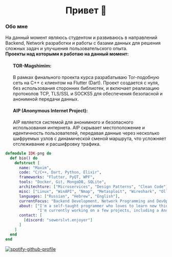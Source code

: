 <center><h1>Привет 👋</h1></center>
<h3>Обо мне</h3>
На данный момент являюсь студентом и развиваюсь в направлений Backend, Network разработки и работы с базами данных для решения сложных задач и улучшения пользовательского опыта.
<br>
<b>Проекты над которыми я работаю на данный момент:</b>
<ul>
  <il><h4>TOR-Magshimim:</h4> В рамках финального проекта курса разрабатываю Tor-подобную сеть на C++ с клиентом на Flutter (Dart). Проект создается с нуля, без использования сторонних библиотек, и включает    реализацию протоколов TCP, TLS/SSL и SOCKS5 для обеспечения безопасной и анонимной передачи данных. </il>
  <il><h4>AIP (Anonymous Internet Project):</h4> AIP является системой для анонимного и безопасного использования интернета. AIP скрывает местоположение и идентичность пользователей, передавая данные через несколько шифруемых узлов с динамической сменой маршрута, что усложняет отслеживание и расшифровку трафика.</il>
</ul>

```elixir
defmodule IDK-png do
  def bio() do
    defstruct [
      name: "Maxim",
      code: "C/C++, Dart, Python, Elixir",
      frameworks: "Flutter, PyQT, WPF",
      tools: "Docker, Git, MongoDB, SQLite",
      architechture: ["Microservices", "Design Patterns", "Clean Code"],
      misc: ["Linux", "WinAPI", "Nmap", "Metasploit", "Wireshark", "OllyDbg"],
      languages: ["Russian", "Hebrew", "English"],
      currentFocus: "Backend Development, Network Programming and DevOps",
      about: ["I'm a self-taught programmer who loves to learn new things and solve problems.",
              "I'm currently working on a few projects, including a Anonymizer(called AIP, privated till I finish POC), Tor Network(Final Project), and a few others."],
      contact: [
        [discord: "sewerslvt.enjoyer"]
      ]
    ]
  end
end
```


[![spotify-github-profile](https://spotify-github-profile.kittinanx.com/api/view?uid=bvbrseptkfninvs9v3qjw58d4&cover_image=true&theme=natemoo-re&show_offline=true&background_color=121212&interchange=true&bar_color=53b14f&bar_color_cover=false)](https://github.com/kittinan/spotify-github-profile)

<!--
**IDK-png/IDK-png** is a ✨ _special_ ✨ repository because its `README.md` (this file) appears on your GitHub profile.

Here are some ideas to get you started:

- 🔭 I’m currently working on ...
- 🌱 I’m currently learning ...
- 👯 I’m looking to collaborate on ...
- 🤔 I’m looking for help with ...
- 💬 Ask me about ...
- 📫 How to reach me: ...
- 😄 Pronouns: ...
- ⚡ Fun fact: ...
-->
